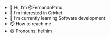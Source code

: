 - 👋 Hi, I’m @FernandoPrmu
- 👀 I’m interested in Cricket
- 🌱 I’m currently learning Software development
- 📫 How to reach me ...
- 😄 Pronouns: he\him

<!---
FernandoPrmu/FernandoPrmu is a ✨ special ✨ repository because its `README.md` (this file) appears on your GitHub profile.
You can click the Preview link to take a look at your changes.
--->
